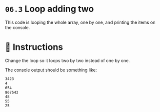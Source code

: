 # `06.3`  Loop adding two

This code is looping the whole array, one by one, and printing the items on the console.

# 📝 Instructions

Change the loop so it loops two by two instead of one by one.

The console output should be something like:

```md
3423
4
654
867543
48
55
25
```
